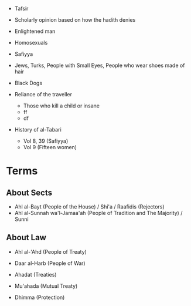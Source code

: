 

- Tafsir

- Scholarly opinion based on how the hadith denies

- Enlightened man
- Homosexuals

- Safiyya

- Jews, Turks, People with Small Eyes, People who wear shoes made of hair
- Black Dogs

- Reliance of the traveller
	- Those who kill a child or insane
	- ff
	- df

- History of al-Tabari
	- Vol 8, 39 (Safiyya)
	- Vol 9 (Fifteen women)
# Terms
## About Sects
- Ahl al-Bayt (People of the House) / Shi'a / Raafidis (Rejectors)
- Ahl al-Sunnah wa'l-Jamaa'ah (People of Tradition and The Majority) / Sunni
## About Law
- Ahl al-'Ahd (People of Treaty)
- Daar al-Harb (People of War)

- Ahadat (Treaties)
- Mu'ahada (Mutual Treaty)
- Dhimma (Protection)